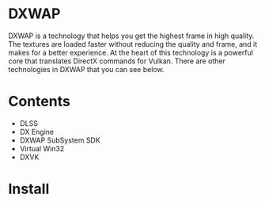 # DXWAP
DXWAP is a technology that helps you get the highest frame in high quality. The textures are loaded faster without reducing the quality and frame, and it makes for a better experience. At the heart of this technology is a powerful core that translates DirectX commands for Vulkan.  There are other technologies in DXWAP that you can see below.

# Contents
- DLSS
- DX Engine
- DXWAP SubSystem SDK
- Virtual Win32
- DXVK

# Install

